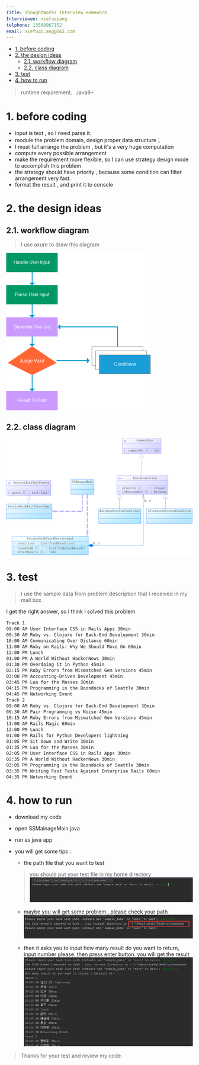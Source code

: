 ```yaml
---
Title: ThoughtWorks Interview Homework
Interviewee: xiefuqiang
telphone: 13568967152
email: xiefuqi.ang@163.com
---
```


<!-- TOC -->

- [1. before coding](#1-before-coding)
- [2. the design ideas](#2-the-design-ideas)
    - [2.1. workflow diagram](#21-workflow-diagram)
    - [2.2. class diagram](#22-class-diagram)
- [3. test](#3-test)
- [4. how to run](#4-how-to-run)

<!-- /TOC -->

> runtime requirement，Java8+

# 1. before coding
+ input is text , so I need parse it.
+ module the problem domain, design proper data structure；
+ I must full arrange the problem , but it's a very huge computation
+ compute every possible arrangement
+ make the requirement more flexible, so I can use strategy design mode to accomplish this problem 
+ the strategy should have priority , because some condition can filter arrangement very fast.
+ format the result , and print it to console

# 2. the design ideas
## 2.1. workflow diagram
> I use axure to draw this diagram

![](./imgs/1.png)

## 2.2. class diagram

![](./imgs/2.png)

# 3. test
> I use the sample data from problem description that I received in my mail box

I get the right answer, so I think I solved this problem

```text
Track 1
09:00 AM User Interface CSS in Rails Apps 30min
09:30 AM Ruby vs. Clojure for Back-End Development 30min
10:00 AM Communicating Over Distance 60min
11:00 AM Ruby on Rails: Why We Should Move On 60min
12:00 PM Lunch
01:00 PM A World Without HackerNews 30min
01:30 PM Overdoing it in Python 45min
02:15 PM Ruby Errors from Mismatched Gem Versions 45min
03:00 PM Accounting-Driven Development 45min
03:45 PM Lua for the Masses 30min
04:15 PM Programming in the Boondocks of Seattle 30min
04:45 PM Networking Event
Track 2
09:00 AM Ruby vs. Clojure for Back-End Development 30min
09:30 AM Pair Programming vs Noise 45min
10:15 AM Ruby Errors from Mismatched Gem Versions 45min
11:00 AM Rails Magic 60min
12:00 PM Lunch
01:00 PM Rails for Python Developers lightning
01:05 PM Sit Down and Write 30min
01:35 PM Lua for the Masses 30min
02:05 PM User Interface CSS in Rails Apps 30min
02:35 PM A World Without HackerNews 30min
03:05 PM Programming in the Boondocks of Seattle 30min
03:35 PM Writing Fast Tests Against Enterprise Rails 60min
04:35 PM Networking Event
```

# 4. how to run 
+ download my code
+ open SSMainageMain.java
+ run as java app
+ you will get some tips :
    + the path file that you want to test
    > you should put your test file in my home directory
    ![](./imgs/3.png)
    
    + maybe you will get some problem , please check your path
    ![](./imgs/4.png)
    
    + then it asks you to input how many result do you want to return, input number please. then press enter button. you will
    get the result
    ![](./imgs/6.png)
    
> Thanks for your test and review my code.